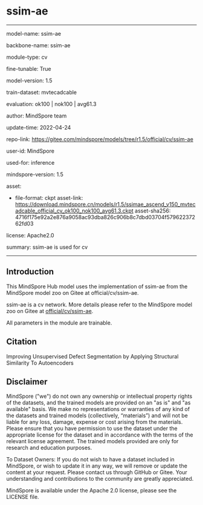 # ssim-ae

---

model-name: ssim-ae

backbone-name: ssim-ae

module-type: cv

fine-tunable: True

model-version: 1.5

train-dataset: mvtecadcable

evaluation: ok100 | nok100 | avg61.3

author: MindSpore team

update-time: 2022-04-24

repo-link: <https://gitee.com/mindspore/models/tree/r1.5/official/cv/ssim-ae>

user-id: MindSpore

used-for: inference

mindspore-version: 1.5

asset:

-
    file-format: ckpt
    asset-link: <https://download.mindspore.cn/models/r1.5/ssimae_ascend_v150_mvtecadcable_official_cv_ok100_nok100_avg61.3.ckpt>
    asset-sha256: 4716f175e92a2e876a9058ac93dba826c906b8c7dbd03704f57962237262fd03

license: Apache2.0

summary: ssim-ae is used for cv

---

## Introduction

This MindSpore Hub model uses the implementation of ssim-ae from the MindSpore model zoo on Gitee at official/cv/ssim-ae.

ssim-ae is a cv network. More details please refer to the MindSpore model zoo on Gitee at [official/cv/ssim-ae](https://gitee.com/mindspore/models/blob/r1.5/official/cv/ssim-ae/README_CN.md).

All parameters in the module are trainable.

## Citation

Improving Unsupervised Defect Segmentation by Applying Structural Similarity To Autoencoders

## Disclaimer

MindSpore ("we") do not own any ownership or intellectual property rights of the datasets, and the trained models are provided on an "as is" and "as available" basis. We make no representations or warranties of any kind of the datasets and trained models (collectively, “materials”) and will not be liable for any loss, damage, expense or cost arising from the materials. Please ensure that you have permission to use the dataset under the appropriate license for the dataset and in accordance with the terms of the relevant license agreement. The trained models provided are only for research and education purposes.

To Dataset Owners: If you do not wish to have a dataset included in MindSpore, or wish to update it in any way, we will remove or update the content at your request. Please contact us through GitHub or Gitee. Your understanding and contributions to the community are greatly appreciated.

MindSpore is available under the Apache 2.0 license, please see the LICENSE file.
